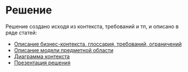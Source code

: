 # Решение
Решение создано исходя из контекста, требований и тп, и описано в ряде статей:
- [Описание бизнес-контекста, глоссария, требований, ограничений](requirements/requirements.md)
- [Описание модели предметной области](domain/model.md)
- [Диаграмма контекста](c4/context.md)
- [Презентация решения](presentation/slides.pdf)